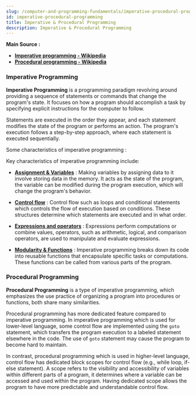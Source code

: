 ```yaml
---
slug: /computer-and-programming-fundamentals/imperative-procedural-programming
id: imperative-procedural-programming
title: Imperative & Procedural Programming
description: Imperative & Procedural Programming
---
```


**Main Source :**

- **[Imperative programming - Wikipedia](https://en.wikipedia.org/wiki/Imperative_programming)**
- **[Procedural programming - Wikipedia](https://en.wikipedia.org/wiki/Procedural_programming)**

### Imperative Programming

**Imperative Programming** is a programming paradigm revolving around providing a sequence of statements or commands that change the program's state. It focuses on how a program should accomplish a task by specifying explicit instructions for the computer to follow.

Statements are executed in the order they appear, and each statement modifies the state of the program or performs an action. The program's execution follows a step-by-step approach, where each statement is executed sequentially.

Some characteristics of imperative programming :

Key characteristics of imperative programming include:

- **[Assignment & Variables](/computer-and-programming-fundamentals/programming-concepts#variables--data-types)** : Making variables by assigning data to it involve storing data in the memory. It acts as the state of the program, the variable can be modified during the program execution, which will change the program's behavior.

- **[Control flow](/computer-and-programming-fundamentals/programming-concepts#control-flow)** : Control flow such as loops and conditional statements which controls the flow of execution based on conditions. These structures determine which statements are executed and in what order.

- **[Expressions and operators](/computer-and-programming-fundamentals/programming-concepts#operators)** : Expressions perform computations or combine values, operators, such as arithmetic, logical, and comparison operators, are used to manipulate and evaluate expressions.

- **[Modularity & Functions](/computer-and-programming-fundamentals/programming-concepts#functions)** : Imperative programming breaks down its code into reusable functions that encapsulate specific tasks or computations. These functions can be called from various parts of the program.

### Procedural Programming

**Procedural Programming** is a type of imperative programming, which emphasizes the use practice of organizing a program into procedures or functions, both share many similarities.

Procedural programming has more dedicated feature compared to imperative programming. In imperative programming which is used for lower-level language, some control flow are implemented using the `goto` statement, which transfers the program execution to a labeled statement elsewhere in the code. The use of `goto` statement may cause the program to become hard to maintain.

In contrast, procedural programming which is used in higher-level language, control flow has dedicated block scopes for control flow (e.g., while loop, if-else statement). A scope refers to the visibility and accessibility of variables within different parts of a program, it determines where a variable can be accessed and used within the program. Having dedicated scope allows the program to have more predictable and understandable control flow.
